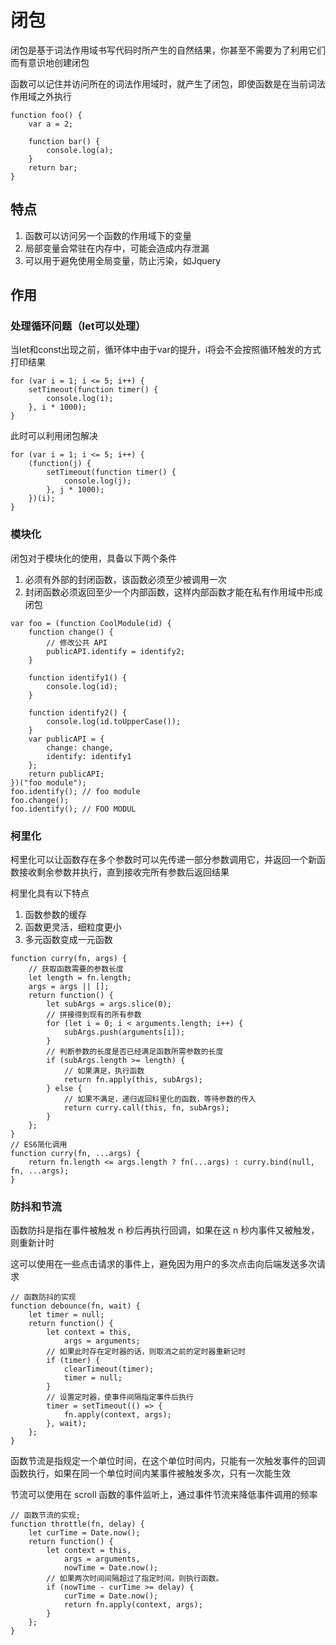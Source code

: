 # 闭包

闭包是基于词法作用域书写代码时所产生的自然结果，你甚至不需要为了利用它们而有意识地创建闭包

函数可以记住并访问所在的词法作用域时，就产生了闭包，即使函数是在当前词法作用域之外执行

```JS
function foo() {
    var a = 2;

    function bar() {
        console.log(a);
    }
    return bar;
}
```

## 特点

1. 函数可以访问另一个函数的作用域下的变量
2. 局部变量会常驻在内存中，可能会造成内存泄漏
3. 可以用于避免使用全局变量，防止污染，如Jquery

## 作用

### 处理循环问题（let可以处理）

当let和const出现之前，循环体中由于var的提升，i将会不会按照循环触发的方式打印结果

```JS
for (var i = 1; i <= 5; i++) {
    setTimeout(function timer() {
        console.log(i);
    }, i * 1000);
}
```

此时可以利用闭包解决

```JS
for (var i = 1; i <= 5; i++) {
    (function(j) {
        setTimeout(function timer() {
            console.log(j);
        }, j * 1000);
    })(i);
}
```

### 模块化

闭包对于模块化的使用，具备以下两个条件

1. 必须有外部的封闭函数，该函数必须至少被调用一次
2. 封闭函数必须返回至少一个内部函数，这样内部函数才能在私有作用域中形成闭包

```JS
var foo = (function CoolModule(id) {
    function change() {
        // 修改公共 API
        publicAPI.identify = identify2;
    }

    function identify1() {
        console.log(id);
    }

    function identify2() {
        console.log(id.toUpperCase());
    }
    var publicAPI = {
        change: change,
        identify: identify1
    };
    return publicAPI;
})("foo module");
foo.identify(); // foo module
foo.change();
foo.identify(); // FOO MODUL
```

### 柯里化

柯里化可以让函数存在多个参数时可以先传递一部分参数调用它，并返回一个新函数接收剩余参数并执行，直到接收完所有参数后返回结果

柯里化具有以下特点
1. 函数参数的缓存
2. 函数更灵活，细粒度更小
3. 多元函数变成一元函数

```JS
function curry(fn, args) {
    // 获取函数需要的参数长度
    let length = fn.length;
    args = args || [];
    return function() {
        let subArgs = args.slice(0);
        // 拼接得到现有的所有参数
        for (let i = 0; i < arguments.length; i++) {
            subArgs.push(arguments[i]);
        }
        // 判断参数的长度是否已经满足函数所需参数的长度
        if (subArgs.length >= length) {
            // 如果满足，执行函数
            return fn.apply(this, subArgs);
        } else {
            // 如果不满足，递归返回科里化的函数，等待参数的传入
            return curry.call(this, fn, subArgs);
        }
    };
}
// ES6简化调用
function curry(fn, ...args) {
    return fn.length <= args.length ? fn(...args) : curry.bind(null, fn, ...args);
}
```

### 防抖和节流

函数防抖是指在事件被触发 n 秒后再执行回调，如果在这 n 秒内事件又被触发，则重新计时

这可以使用在一些点击请求的事件上，避免因为用户的多次点击向后端发送多次请求

```JS
// 函数防抖的实现
function debounce(fn, wait) {
    let timer = null;
    return function() {
        let context = this,
            args = arguments;
        // 如果此时存在定时器的话，则取消之前的定时器重新记时
        if (timer) {
            clearTimeout(timer);
            timer = null;
        }
        // 设置定时器，使事件间隔指定事件后执行
        timer = setTimeout(() => {
            fn.apply(context, args);
        }, wait);
    };
}
```

函数节流是指规定一个单位时间，在这个单位时间内，只能有一次触发事件的回调函数执行，如果在同一个单位时间内某事件被触发多次，只有一次能生效

节流可以使用在 scroll 函数的事件监听上，通过事件节流来降低事件调用的频率

```JS
// 函数节流的实现;
function throttle(fn, delay) {
    let curTime = Date.now();
    return function() {
        let context = this,
            args = arguments,
            nowTime = Date.now();
        // 如果两次时间间隔超过了指定时间，则执行函数。
        if (nowTime - curTime >= delay) {
            curTime = Date.now();
            return fn.apply(context, args);
        }
    };
}
```
